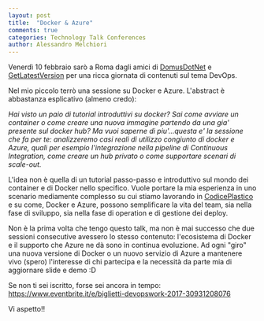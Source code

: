 ```yaml
---
layout: post
title:  "Docker & Azure"
comments: true
categories: Technology Talk Conferences
author: Alessandro Melchiori
---
```


Venerdì 10 febbraio sarò a Roma dagli amici di [DomusDotNet](http://www.domusdotnet.org/) e [GetLatestVersion](http://www.getlatestversion.it/) per una ricca giornata di contenuti sul tema DevOps.

Nel mio piccolo terrò una sessione su Docker e Azure. L'abstract è abbastanza esplicativo (almeno credo):

_Hai visto un paio di tutorial introduttivi su docker? Sai come avviare un container o come creare una nuova immagine partendo da una gia' presente sul docker hub? Ma vuoi saperne di piu'...questa e' la sessione che fa per te: analizzeremo casi reali di utilizzo congiunto di docker e Azure, quali per esempio l'integrazione nella pipeline di Continuous Integration, come creare un hub privato o come supportare scenari di scale-out._

L'idea non è quella di un tutorial passo-passo e introduttivo sul mondo dei container e di Docker nello specifico. Vuole portare la mia esperienza in uno scenario mediamente complesso su cui stiamo lavorando in [CodicePlastico](www.codiceplastico.com) e su come, Docker e Azure, possono semplificare la vita del team, sia nella fase di sviluppo, sia nella fase di operation e di gestione dei deploy.

Non è la prima volta che tengo questo talk, ma non è mai successo che due sessioni consecutive avessero lo stesso contenuto: l'ecosistema di Docker e il supporto che Azure ne dà sono in continua evoluzione. Ad ogni "giro" una nuova versione di Docker o un nuovo servizio di Azure a mantenere vivo (spero) l'interesse di chi partecipa e la necessità da parte mia di aggiornare slide e demo :D

Se non ti sei iscritto, forse sei ancora in tempo: https://www.eventbrite.it/e/biglietti-devopswork-2017-30931208076

Vi aspetto!!
